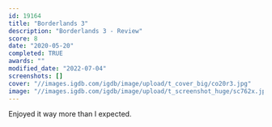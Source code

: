 ```yaml
---
id: 19164
title: "Borderlands 3"
description: "Borderlands 3 - Review"
score: 8
date: "2020-05-20"
completed: TRUE
awards: ""
modified_date: "2022-07-04"
screenshots: []
cover: "//images.igdb.com/igdb/image/upload/t_cover_big/co20r3.jpg"
image: "//images.igdb.com/igdb/image/upload/t_screenshot_huge/sc762x.jpg"
---
```

Enjoyed it way more than I expected.